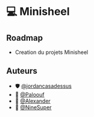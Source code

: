 # 💻 Minisheel




## Roadmap

- Creation du projets Minisheel



## Auteurs

- 🛡 [@jordancasadessus](https://www.github.com/jordancasadessus)
- 🔱 [@Paloouf](https://www.github.com/Paloouf)
- 📀 [@Alexander](https://www.github.com/SAEZITO)
- 🎫 [@NineSuper](https://www.github.com/NineSuper)